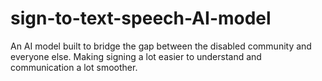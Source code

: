 # sign-to-text-speech-AI-model
An AI model built to bridge the gap between the disabled community and everyone else. Making signing a lot easier to understand and communication a lot smoother.
